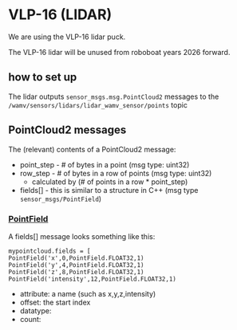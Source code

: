 # VLP-16 (LIDAR)
We are using the VLP-16 lidar puck.

The VLP-16 lidar will be unused from roboboat years 2026 forward.

## how to set up
The lidar outputs `sensor_msgs.msg.PointCloud2` messages to the `/wamv/sensors/lidars/lidar_wamv_sensor/points` topic

## PointCloud2 messages
The (relevant) contents of a PointCloud2 message:
- point_step - # of bytes in a point (msg type: uint32)
- row_step - # of bytes in a row of points (msg type: uint32)
	- calculated by (# of points in a row * point_step)
- fields[] - this is similar to a structure in C++ (msg type `sensor_msgs/PointField`)

### [PointField](http://docs.ros.org/en/noetic/api/sensor_msgs/html/msg/PointField.html)
A fields[] message looks something like this:
```
mypointcloud.fields = [
PointField('x',0,PointField.FLOAT32,1)
PointField('y',4,PointField.FLOAT32,1)
PointField('z',8,PointField.FLOAT32,1)
PointField('intensity',12,PointField.FLOAT32,1)
```
- attribute: a name (such as x,y,z,intensity) 
- offset: the start index
- datatype: 
- count:
